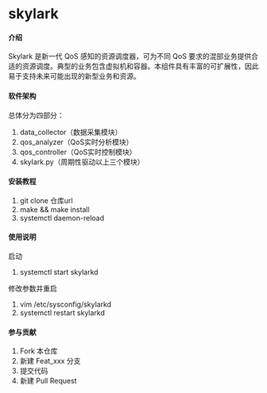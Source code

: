 # skylark

#### 介绍
Skylark 是新一代 QoS 感知的资源调度器，可为不同 QoS 要求的混部业务提供合适的资源调度。典型的业务包含虚拟机和容器。本组件具有丰富的可扩展性，因此易于支持未来可能出现的新型业务和资源。

#### 软件架构

总体分为四部分：
1.  data_collector（数据采集模块）
2.  qos_analyzer（QoS实时分析模块）
3.  qos_controller（QoS实时控制模块）
4.  skylark.py（周期性驱动以上三个模块）

#### 安装教程

1.  git clone 仓库url
2.  make && make install
3.  systemctl daemon-reload

#### 使用说明

启动
1.  systemctl start skylarkd

修改参数并重启
1.  vim /etc/sysconfig/skylarkd
2.  systemctl restart skylarkd

#### 参与贡献

1.  Fork 本仓库
2.  新建 Feat_xxx 分支
3.  提交代码
4.  新建 Pull Request
